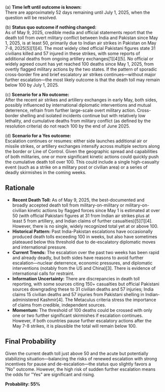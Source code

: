 (a) **Time left until outcome is known:**  
There are approximately 52 days remaining until July 1, 2025, when the question will be resolved.

(b) **Status quo outcome if nothing changed:**  
As of May 9, 2025, credible media and official statements report that the death toll from overt military conflict between India and Pakistan since May 1, 2025, is at least 50, primarily due to Indian air strikes in Pakistan on May 7-8, 2025[5][1][4]. The most widely cited official Pakistani figures state 31 civilians killed and 57 injured in these strikes, with some reports of additional deaths from ongoing artillery exchanges[1][4][5]. No official or widely agreed count has yet reached 100 deaths since May 1, 2025, from overtly flagged military actions by the two states. If the pattern of sporadic cross-border fire and brief escalatory air strikes continues—without major further escalation—the most likely outcome is that the death toll may remain below 100 by July 1, 2025.

(c) **Scenario for a No outcome:**  
After the recent air strikes and artillery exchanges in early May, both sides, possibly influenced by international diplomatic interventions and mutual deterrence, refrain from further large-scale overt military action. Cross-border shelling and isolated incidents continue but with relatively low lethality, and cumulative deaths from military conflict (as defined by the resolution criteria) do not reach 100 by the end of June 2025.

(d) **Scenario for a Yes outcome:**  
Escalation continues or resumes: either side launches additional air or missile strikes, or artillery exchanges intensify across multiple sectors along the border or Line of Control. Given the geographic spread and capabilities of both militaries, one or more significant kinetic actions could quickly push the cumulative death toll over 100. This could include a single high-casualty event (such as a strike on a military post or civilian area) or a series of deadly skirmishes in the coming weeks.

## Rationale

- **Recent Death Toll:** As of May 9, 2025, the best-documented and broadly accepted death toll from military-on-military or military-on-civilian kinetic actions by flagged forces since May 1 is estimated at over 50 (with official Pakistani figures at 31 from Indian air strikes plus at least 5 from artillery, and Indian claims of further casualties)[5][1][4]. However, there is no single, widely recognized total yet at or above 100.
- **Historical Pattern:** Past India-Pakistan escalations have occasionally produced death tolls exceeding 100 in weeks, but also have sometimes plateaued below this threshold due to de-escalatory diplomatic moves and international pressure.
- **Current Trends:** The escalation over the past two weeks has been rapid and already deadly, but both sides have reasons to avoid further escalation—nuclear deterrence, economic pressures, and diplomatic interventions (notably from the US and China)[3]. There is evidence of international calls for restraint.
- **Information Uncertainty:** There are discrepancies in death toll reporting, with some sources citing 150+ casualties but official Pakistani sources downgrading these to 31 civilian deaths and 57 injuries; India claims 15 civilian deaths and 57 injuries from Pakistani shelling in Indian-administered Kashmir[4]. The Metaculus criteria stress the importance of claims from credible, independent sources.
- **Momentum:** The threshold of 100 deaths could be crossed with only one or two further significant skirmishes if escalation continues. However, if both countries pause further escalatory actions after the May 7-8 strikes, it is plausible the total will remain below 100.

## Final Probability

Given the current death toll just above 50 and the acute but potentially stabilizing situation—balancing the risks of renewed escalation with strong incentives for pause and de-escalation—the status quo slightly favors a "No" outcome. However, the high risk of sudden further escalation means the odds for "Yes" are significant and rising.

**Probability: 55%**